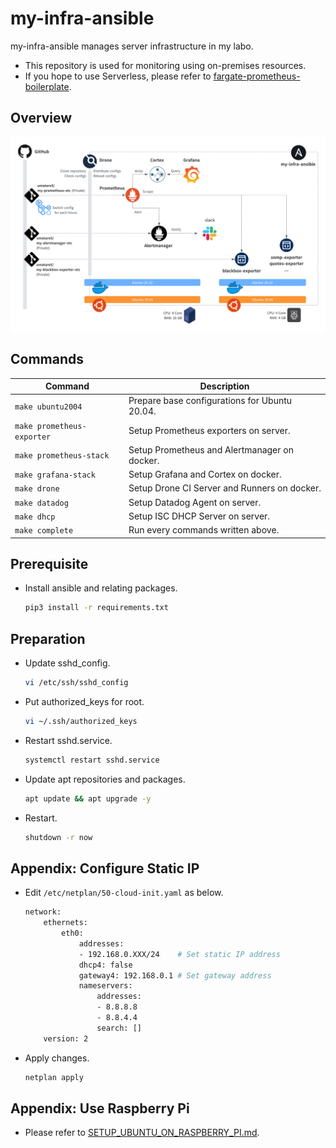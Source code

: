 # my-infra-ansible

my-infra-ansible manages server infrastructure in my labo.

- This repository is used for monitoring using on-premises resources.
- If you hope to use Serverless, please refer to [fargate-prometheus-boilerplate](https://github.com/umatare5/fargate-prometheus-boilerplate).

## Overview

![Overview](https://github.com/umatare5/my-infra-ansible/blob/images/diagram.png)

## Commands

| Command                    | Description                                           |
| -------------------------- | ----------------------------------------------------- |
| `make ubuntu2004`          | Prepare base configurations for Ubuntu 20.04.          |
| `make prometheus-exporter` | Setup Prometheus exporters on server.                 |
| `make prometheus-stack`    | Setup Prometheus and Alertmanager on docker.          |
| `make grafana-stack`       | Setup Grafana and Cortex on docker.                   |
| `make drone`               | Setup Drone CI Server and Runners on docker.          |
| `make datadog`             | Setup Datadog Agent on server.                        |
| `make dhcp`                | Setup ISC DHCP Server on server.                      |
| `make complete`            | Run every commands written above.                     |

## Prerequisite

- Install ansible and relating packages.

  ```bash
  pip3 install -r requirements.txt
  ```

## Preparation

- Update sshd_config.

  ```bash
  vi /etc/ssh/sshd_config
  ```

- Put authorized_keys for root.

  ```bash
  vi ~/.ssh/authorized_keys
  ```

- Restart sshd.service.

  ```bash
  systemctl restart sshd.service
  ```

- Update apt repositories and packages.

  ```bash
  apt update && apt upgrade -y
  ```

- Restart.

  ```bash
  shutdown -r now
  ```

## Appendix: Configure Static IP

- Edit `/etc/netplan/50-cloud-init.yaml` as below.

  ```bash
  network:
      ethernets:
          eth0:
              addresses:
              - 192.168.0.XXX/24    # Set static IP address
              dhcp4: false
              gateway4: 192.168.0.1 # Set gateway address
              nameservers:
                  addresses:
                  - 8.8.8.8
                  - 8.8.4.4
                  search: []
      version: 2
  ```

- Apply changes.

  ```bash
  netplan apply
  ```

## Appendix: Use Raspberry Pi

- Please refer to [SETUP_UBUNTU_ON_RASPBERRY_PI.md](docs/SETUP_UBUNTU_ON_RASPBERRY_PI.md).
